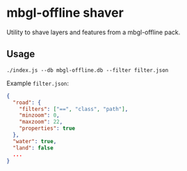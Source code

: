 # mbgl-offline shaver

Utility to shave layers and features from a mbgl-offline pack.

## Usage

    ./index.js --db mbgl-offline.db --filter filter.json

Example `filter.json`:

```json
{
  "road": {
    "filters": ["==", "class", "path"],
    "minzoom": 0,
    "maxzoom": 22,
    "properties": true
  },
  "water": true,
  "land": false
  ...
}
```
